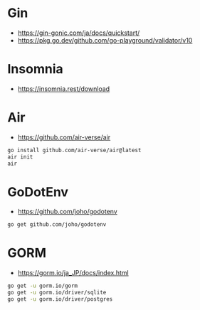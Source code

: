 # Gin
- https://gin-gonic.com/ja/docs/quickstart/
- https://pkg.go.dev/github.com/go-playground/validator/v10

# Insomnia
- https://insomnia.rest/download

# Air
- https://github.com/air-verse/air

```bash
go install github.com/air-verse/air@latest
air init
air
```

# GoDotEnv
- https://github.com/joho/godotenv

```bash
go get github.com/joho/godotenv
```

# GORM
- https://gorm.io/ja_JP/docs/index.html

```bash
go get -u gorm.io/gorm
go get -u gorm.io/driver/sqlite
go get -u gorm.io/driver/postgres
```
